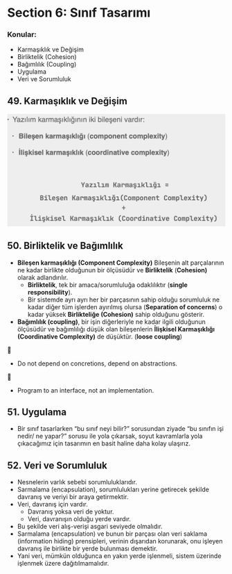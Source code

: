 # Section 6: Sınıf Tasarımı

### Konular:

- Karmaşıklık ve Değişim
- Birliktelik (Cohesion)
- Bağımlılık (Coupling)
- Uygulama
- Veri ve Sorumluluk

## 49. Karmaşıklık ve Değişim

![Screenshot 2024-11-27 at 5.23.17 PM.png](media/Screenshot_2024-11-27_at_5.23.17_PM.png)

## 50. Birliktelik ve Bağımlılık

- **Bileşen karmaşıklığı (Component Complexity)** Bileşenin alt parçalarının ne kadar birlikte olduğunun bir ölçüsüdür ve **Birliktelik** (**Cohesion)** olarak adlandırılır.
    - **Birliktelik**, tek bir amaca/sorumluluğa odaklılıktır (**single responsibility**).
    - Bir sistemde ayrı ayrı her bir parçasının sahip olduğu sorumluluk ne kadar diğer tüm işlerden ayırılmış olursa (**Separation of concerns**) o kadar yüksek **Birlikteliğe (Cohesion)** sahip olduğunu gösterir.
- **Bağımlılık (coupling)**, bir işin diğerleriyle ne kadar ilgili olduğunun ölçüsüdür ve bağımlılığı düşük olan bileşenlerin **İlişkisel Karmaşıklığı (Coordinative Complexity)** de düşüktür. (**loose coupling**)

<aside>
🔑

- Do not depend on concretions, depend on abstractions.
</aside>

<aside>
🔑

- Program to an interface, not an implementation.
</aside>

## 51. Uygulama

- Bir sınıf tasarlarken “bu sınıf neyi bilir?” sorusundan ziyade “bu sınıfın işi nedir/ ne yapar?” sorusu ile yola çıkarsak, soyut kavramlarla yola çıkacağımız için tasarımın en basit haline daha kolay ulaşırız.

## 52. Veri ve Sorumluluk

- Nesnelerin varlık sebebi sorumluluklarıdır.
- Sarmalama (encapsulation), sorumlulukları yerine getirecek şekilde davranış ve veriyi bir araya getirmektir.
- Veri, davranış için vardır.
    - Davranış yoksa veri de yoktur.
    - Veri, davranışın olduğu yerde vardır.
- Bu şekilde veri alış-verişi asgari seviyede olmalıdır.
- Sarmalama (encapsulation) ve bunun bir parçası olan veri saklama (information hiding) prensipleri, verinin dışarıdan korunarak, onu işleyen davranış ile birlikte bir yerde bulunması demektir.
- Yani veri, mümkün olduğunca en yakın yerde işlenmeli, sistem üzerinde işlenmek üzere dağıtılmamalıdır.